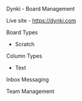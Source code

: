 Dynki - Board Management

Live site - https://dynki.com

Board Types
  - Scratch

Column Types
  - Text

Inbox Messaging

Team Management
